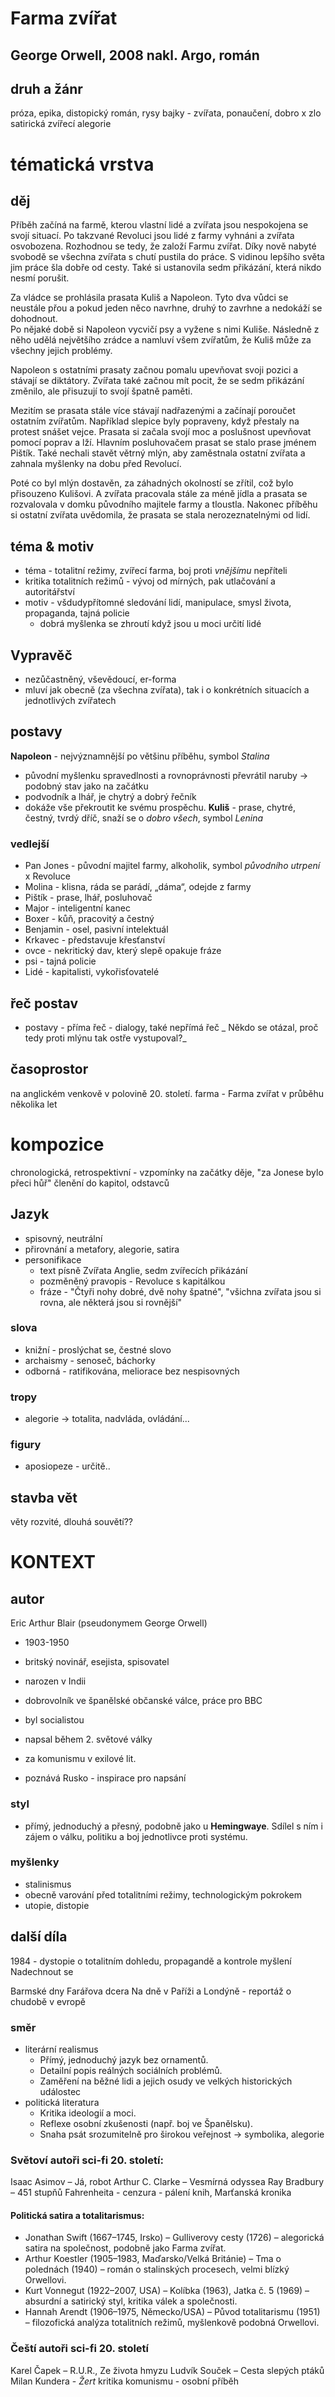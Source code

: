 # Farma zvířat

## George Orwell, 2008 nakl. Argo, román

## druh a žánr
próza, epika, distopický román, rysy bajky - zvířata, ponaučení, dobro x zlo
satirická zvířecí alegorie

# tématická vrstva
## děj
Příběh začíná na farmě, kterou vlastní lidé a zvířata jsou nespokojena se svojí situací. Po takzvané Revoluci jsou lidé z farmy vyhnáni a zvířata osvobozena. Rozhodnou se tedy, že založí Farmu zvířat. Díky nově nabyté svobodě se všechna zvířata s chutí pustila do práce. S vidinou lepšího světa jim práce šla dobře od cesty. Také si ustanovila sedm přikázání, která nikdo nesmí porušit.

Za vládce se prohlásila prasata Kuliš a Napoleon. Tyto dva vůdci se neustále přou a pokud jeden něco navrhne, druhý to zavrhne a nedokáží se dohodnout.  
Po nějaké době si Napoleon vycvičí psy a vyžene s nimi Kuliše. Následně z něho udělá největšího zrádce a namluví všem zvířatům, že Kuliš může za všechny jejich problémy.

Napoleon s ostatními prasaty začnou pomalu upevňovat svoji pozici a stávají se diktátory. Zvířata také začnou mít pocit, že se sedm přikázání změnilo, ale přisuzují to svojí špatně paměti.

Mezitím se prasata stále více stávají nadřazenými a začínají poroučet ostatním zvířatům. Například slepice byly popraveny, když přestaly na protest snášet vejce. Prasata si začala svojí moc a poslušnost upevňovat pomocí poprav a lží. Hlavním posluhovačem prasat se stalo prase jménem Pištík. Také nechali stavět větrný mlýn, aby zaměstnala ostatní zvířata a zahnala myšlenky na dobu před Revolucí.

Poté co byl mlýn dostavěn, za záhadných okolností se zřítil, což bylo přisouzeno Kulišovi. A zvířata pracovala stále za méně jídla a prasata se rozvalovala v domku původního majitele farmy a tloustla. Nakonec příběhu si ostatní zvířata uvědomila, že prasata se stala nerozeznatelnými od lidí.

## téma & motiv
* téma - totalitní režimy, zvířecí farma, boj proti _vnějšímu_ nepříteli
* kritika totalitních režimů - vývoj od mírných, pak utlačování a autoritářství
* motiv - všdudypřítomné sledování lidí, manipulace, smysl života, propaganda, tajná policie
	* dobrá myšlenka se zhroutí když jsou u moci určití lidé

## Vypravěč
* nezůčastněný, vševědoucí, er-forma
* mluví jak obecně (za všechna zvířata), tak i o konkrétních situacích a jednotlivých zvířatech

## postavy
**Napoleon** - nejvýznamnější po většinu příběhu, symbol _Stalina_
* původní myšlenku spravedlnosti a rovnoprávnosti převrátil naruby -> podobný stav jako na začátku
* podvodník a lhář, je chytrý a dobrý řečník
* dokáže vše překroutit ke svému prospěchu.
**Kuliš** - prase, chytré, čestný, tvrdý dříč, snaží se o _dobro všech_, symbol _Lenina_

### vedlejší
* Pan Jones - původní majitel farmy, alkoholik, symbol _původního utrpení_ x Revoluce
* Molina - klisna, ráda se parádí, „dáma“, odejde z farmy
* Pištík - prase, lhář, posluhovač
* Major - inteligentní kanec
* Boxer - kůň, pracovitý a čestný
* Benjamin - osel, pasivní intelektuál
* Krkavec - představuje křesťanství
* ovce - nekritický dav, který slepě opakuje fráze
* psi - tajná policie
* Lidé - kapitalisti, vykořisťovatelé

## řeč postav
* postavy - příma řeč - dialogy, také nepřímá řeč
_ Někdo se otázal,
 proč tedy proti mlýnu tak ostře vystupoval?_

## časoprostor
na anglickém venkově v polovině 20. století.
farma - Farma zvířat
v průběhu několika let

# kompozice
chronologická, retrospektivní - vzpomínky na začátky děje, "za Jonese bylo přeci hůř"
členění do kapitol, odstavců

## Jazyk
* spisovný, neutrální
* přirovnání a metafory, alegorie, satira
* personifikace
	* text písně Zvířata Anglie, sedm zvířecích přikázání
	* pozměněný pravopis - Revoluce s kapitálkou
	* fráze - "Čtyři nohy dobré, dvě nohy špatné", "všichna zvířata jsou si rovna, ale některá jsou si rovnější"

### slova
* knižní - proslýchat se, čestné slovo
* archaismy - senoseč, báchorky
* odborná - ratifikována, meliorace
bez nespisovných

### tropy
* alegorie -> totalita, nadvláda, ovládání...

### figury
* aposiopeze - určitě..

## stavba vět
věty rozvité, dlouhá souvětí??

# KONTEXT
## autor
Eric Arthur Blair (pseudonymem George Orwell) 
* 1903-1950
* britský novinář, esejista, spisovatel
* narozen  v Indii
* dobrovolník ve španělské občanské válce, práce pro BBC
* byl socialistou
* napsal během 2. světové války

* za komunismu v exilové lit.
* poznává Rusko - inspirace pro napsání

### styl
* přímý, jednoduchý a přesný, podobně jako u __Hemingwaye__. Sdílel s ním i zájem o válku, politiku a boj jednotlivce proti systému.
### myšlenky
* stalinismus
* obecně varování před totalitními režimy, technologickým pokrokem
* utopie, distopie

## další díla
1984 - dystopie o totalitním dohledu, propagandě a kontrole myšlení
Nadechnout se

Barmské dny
Farářova dcera
Na dně v Paříži a Londýně - reportáž o chudobě v evropě

### směr
* literární realismus
	- Přímý, jednoduchý jazyk bez ornamentů.
	- Detailní popis reálných sociálních problémů.
	- Zaměření na běžné lidi a jejich osudy ve velkých historických událostec
* politická literatura
	- Kritika ideologií a moci.
	- Reflexe osobní zkušenosti (např. boj ve Španělsku).
	- Snaha psát srozumitelně pro širokou veřejnost -> symbolika, alegorie

### Světoví autoři sci-fi 20. století:
Isaac Asimov – Já, robot
Arthur C. Clarke – Vesmírná odyssea
Ray Bradbury – 451 stupňů Fahrenheita - cenzura - pálení knih, Marťanská kronika

#### Politická satira a totalitarismus:
- Jonathan Swift (1667–1745, Irsko) – Gulliverovy cesty (1726) – alegorická satira na společnost, podobně jako Farma zvířat.
- Arthur Koestler (1905–1983, Maďarsko/Velká Británie) – Tma o polednách (1940) – román o stalinských procesech, velmi blízký Orwellovi.
- Kurt Vonnegut (1922–2007, USA) – Kolíbka (1963), Jatka č. 5 (1969) – absurdní a satirický styl, kritika válek a společnosti.
- Hannah Arendt (1906–1975, Německo/USA) – Původ totalitarismu (1951) – filozofická analýza totalitních režimů, myšlenkově podobná Orwellovi.

### Čeští autoři sci-fi 20. století
Karel Čapek – R.U.R., Ze života hmyzu
Ludvík Souček – Cesta slepých ptáků
Milan Kundera - _Žert_ kritika komunismu - osobní příběh

